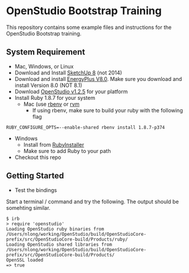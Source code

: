 # OpenStudio Bootstrap Training
This repository contains some example files and instructions for the OpenStudio Bootstrap training. 

## System Requirement
- Mac, Windows, or Linux
- Download and Install [SketchUp 8](http://www.sketchup.com/download/all) (not 2014)
- Download and install [EnergyPlus V8.0](www.energyplus.gov).  Make sure you download and install Version 8.0 (NOT 8.1)
- Download [OpenStudio v1.2.5](http://developer.nrel.gov/downloads/buildings/openstudio/builds) for your platform
- Install Ruby 1.8.7 for your system
  - Mac (use [rbenv](https://github.com/sstephenson/rbenv) or [rvm](https://rvm.io/)
    - If using rbenv, make sure to build your ruby with the following flag
```
RUBY_CONFIGURE_OPTS=--enable-shared rbenv install 1.8.7-p374
```
  - Windows
    - Install from [RubyInstaller](http://rubyinstaller.org/downloads/)
    - Make sure to add Ruby to your path
- Checkout this repo

## Getting Started
- Test the bindings

Start a terminal / command and try the following.  The output should be somehting similar.
```
$ irb
> require 'openstudio'
Loading OpenStudio ruby binaries from /Users/nlong/working/OpenStudio/build/OpenStudioCore-prefix/src/OpenStudioCore-build/Products/ruby/
Loading OpenStudio shared libraries from /Users/nlong/working/OpenStudio/build/OpenStudioCore-prefix/src/OpenStudioCore-build/Products/
OpenSSL loaded
=> true
```
 


